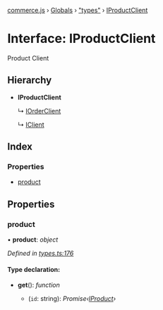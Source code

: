 [commerce.js](../README.md) › [Globals](../globals.md) › ["types"](../modules/_types_.md) › [IProductClient](_types_.iproductclient.md)

# Interface: IProductClient

Product Client

## Hierarchy

* **IProductClient**

  ↳ [IOrderClient](_types_.iorderclient.md)

  ↳ [IClient](_types_.iclient.md)

## Index

### Properties

* [product](_types_.iproductclient.md#product)

## Properties

###  product

• **product**: *object*

*Defined in [types.ts:176](https://github.com/shopjs/commerce.js/blob/5aef636/src/types.ts#L176)*

#### Type declaration:

* **get**(): *function*

  * (`id`: string): *Promise‹[IProduct](_types_.iproduct.md)›*
